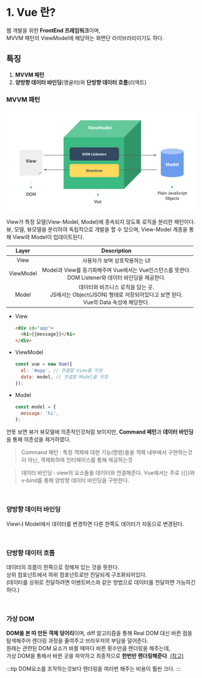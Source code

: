 # 1. Vue 란?

웹 개발을 위한 **FrontEnd 프레임워크**이며,  
MVVM 패턴의 ViewModel에 해당하는 화면단 라이브러리이기도 하다.

## 특징

1. **MVVM 패턴**
2. **양방향 데이터 바인딩**(앵귤러)와 **단방향 데이터 흐름**(리액트)

### MVVM 패턴

![mvvm 패턴](/images/TIL/FW-Vue/mvvm.png)

View가 특정 모델(View-Model, Model)에 종속되지 않도록 로직을 분리한 패턴이다.  
뷰, 모델, 뷰모델을 분리하여 독립적으로 개발을 할 수 있으며, View-Model 계층을 통해 View와 Model이 업데이트된다.

| Layer | Description |
| :---: | :---: |
| View | 사용자가 보며 상호작용하는 UI |
| ViewModel | Model과 View를 동기화해주며 Vue에서는 Vue인스턴스를 뜻한다.<br>DOM Listener와 데이터 바인딩을 제공한다. |
| Model | 데이터와 비즈니스 로직을 담는 곳.<br>JS에서는 Object(JSON) 형태로 저장되어있다고 보면 된다.<br>Vue의 Data 속성에 해당한다. |

- View
  ```html
  <div id="app">
    <h1>{{message}}</h1>
  </div>
  ```
- ViewModel
  ```js
  const vue = new Vue({
    el: '#app', // 연결할 View를 지정
    data: model, // 연결할 Model을 지정
  });
  ```
- Model
  ```js
  const model = {
    message: 'hi',
  };
  ```

언뜻 보면 뷰가 뷰모델에 의존적인것처럼 보이지만, **Command 패턴**과 **데이터 바인딩**을 통해 의존성을 제거하였다.

> Command 패턴 : 특정 객체에 대한 기능(명령)들을 객체 내부에서 구현하는것이 아닌, 객체화하여 인터페이스를 통해 제공하는것

> 데이터 바인딩 : view의 요소들을 데이터와 연결해준다. Vue에서는 주로 {{}}와 v-bind를 통해 양방향 데이터 바인딩을 구현한다.

<br>

### 양방향 데이터 바인딩

View나 Model에서 데이터를 변경하면 다른 한쪽도 데이터가 자동으로 변경된다.

<br>

### 단방향 데이터 흐름

데이터의 흐름이 한쪽으로 정해져 있는 것을 뜻한다.  
상위 컴포넌트에서 하위 컴포넌트로만 전달되게 구조화되어있다.  
(데이터를 상위로 전달하려면 이벤트버스와 같은 방법으로 데이터를 전달하면 가능하긴 하다.)

<br>

### 가상 DOM

**DOM을 본 따 만든 객체 덩어리**이며, diff 알고리즘을 통해 Real DOM 대신 바뀐 점을 탐색해주어 렌더링 과정을 줄여주고 브라우저의 부담을 덜어준다.  
원래는 관련된 DOM 요소가 바뀔 때마다 바뀐 횟수만큼 렌더링을 해주는데,  
가상 DOM을 통해서 바뀐 곳을 파악하고 최종적으로 **한번만 렌더링해준다**.
[(참고)](https://junilhwang.github.io/TIL/Javascript/Design/Vanilla-JS-Virtual-DOM/#_1-%E1%84%80%E1%85%A1%E1%84%89%E1%85%A1%E1%86%BC%E1%84%83%E1%85%A9%E1%86%B7-virtualdom-%E1%84%86%E1%85%A1%E1%86%AB%E1%84%83%E1%85%B3%E1%86%AF%E1%84%80%E1%85%B5)

:::tip
DOM요소를 조작하는것보다 렌더링을 여러번 해주는 비용이 훨씬 크다.
:::